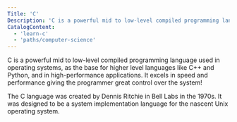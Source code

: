 ```yaml
---
Title: 'C'
Description: 'C is a powerful mid to low-level compiled programming language used in operating systems, as the base for higher level languages like C++ and Python, and in high-performance applications. It excels in speed and performance giving the programmer great control over the system. The C language was created by Dennis Ritchie in Bell Labs in the 1970s. It was designed to be a system implementation language for the nascent Unix operating system.'
CatalogContent:
  - 'learn-c'
  - 'paths/computer-science'
---
```


C is a powerful mid to low-level compiled programming language used in operating systems, as the base for higher level languages like C++ and Python, and in high-performance applications. It excels in speed and performance giving the programmer great control over the system!

The C language was created by Dennis Ritchie in Bell Labs in the 1970s. It was designed to be a system implementation language for the nascent Unix operating system.
